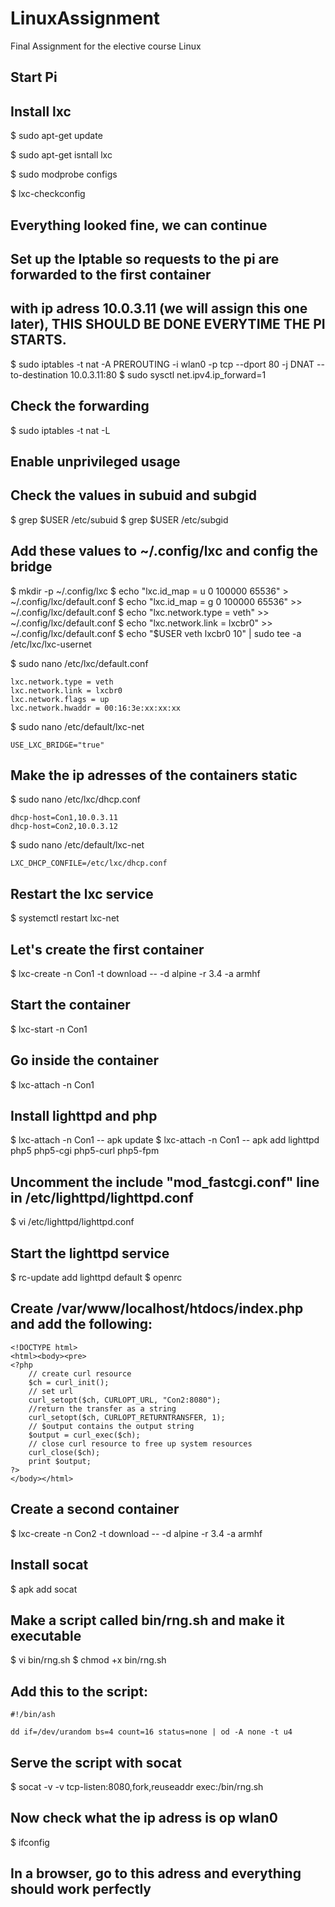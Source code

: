 # LinuxAssignment
Final Assignment for the elective course Linux

## Start Pi
## Install lxc

$ sudo apt-get update

$ sudo apt-get isntall lxc

$ sudo modprobe configs

$ lxc-checkconfig

## Everything looked fine, we can continue

## Set up the Iptable so requests to the pi are forwarded to the first container
## with ip adress 10.0.3.11 (we will assign this one later), THIS SHOULD BE DONE EVERYTIME THE PI STARTS. 

$ sudo iptables -t nat -A PREROUTING -i wlan0 -p tcp --dport 80 -j DNAT --to-destination 10.0.3.11:80
$ sudo sysctl net.ipv4.ip_forward=1

## Check the forwarding

$ sudo iptables -t nat -L

## Enable unprivileged usage

## Check the values in subuid and subgid

$ grep $USER /etc/subuid
$ grep $USER /etc/subgid

## Add these values to ~/.config/lxc and config the bridge

$ mkdir -p ~/.config/lxc
$ echo "lxc.id_map = u 0 100000 65536" > ~/.config/lxc/default.conf
$ echo "lxc.id_map = g 0 100000 65536" >> ~/.config/lxc/default.conf
$ echo "lxc.network.type = veth" >> ~/.config/lxc/default.conf
$ echo "lxc.network.link = lxcbr0" >> ~/.config/lxc/default.conf
$ echo "$USER veth lxcbr0 10" | sudo tee -a /etc/lxc/lxc-usernet

$ sudo nano /etc/lxc/default.conf 

	lxc.network.type = veth
	lxc.network.link = lxcbr0
	lxc.network.flags = up
	lxc.network.hwaddr = 00:16:3e:xx:xx:xx
$ sudo nano /etc/default/lxc-net

	USE_LXC_BRIDGE="true"

## Make the ip adresses of the containers static

$ sudo nano /etc/lxc/dhcp.conf

	dhcp-host=Con1,10.0.3.11
	dhcp-host=Con2,10.0.3.12	
$ sudo nano /etc/default/lxc-net

	LXC_DHCP_CONFILE=/etc/lxc/dhcp.conf

## Restart the lxc service

$ systemctl restart lxc-net

## Let's create the first container

$ lxc-create -n Con1 -t download -- -d alpine -r 3.4 -a armhf

## Start the container

$ lxc-start -n Con1

## Go inside the container

$ lxc-attach -n Con1

## Install lighttpd and php

$ lxc-attach -n Con1 -- apk update
$ lxc-attach -n Con1 -- apk add lighttpd php5 php5-cgi php5-curl php5-fpm

## Uncomment the include "mod_fastcgi.conf" line in /etc/lighttpd/lighttpd.conf

$ vi /etc/lighttpd/lighttpd.conf

## Start the lighttpd service

$ rc-update add lighttpd default
$ openrc

## Create /var/www/localhost/htdocs/index.php and add the following:
	
	<!DOCTYPE html>
	<html><body><pre>
	<?php 
		// create curl resource 
		$ch = curl_init(); 
		// set url 
		curl_setopt($ch, CURLOPT_URL, "Con2:8080"); 
		//return the transfer as a string 
		curl_setopt($ch, CURLOPT_RETURNTRANSFER, 1); 
		// $output contains the output string 
		$output = curl_exec($ch); 
		// close curl resource to free up system resources
		curl_close($ch);
		print $output;
	?>
	</body></html>

## Create a second container

$ lxc-create -n Con2 -t download -- -d alpine -r 3.4 -a armhf

## Install socat

$ apk add socat

## Make a script called bin/rng.sh and make it executable

$ vi bin/rng.sh
$ chmod +x bin/rng.sh

## Add this to the script:

	#!/bin/ash

	dd if=/dev/urandom bs=4 count=16 status=none | od -A none -t u4

## Serve the script with socat

$ socat -v -v tcp-listen:8080,fork,reuseaddr exec:/bin/rng.sh

## Now check what the ip adress is op wlan0

$ ifconfig

## In a browser, go to this adress and everything should work perfectly

